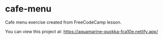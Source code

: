 # cafe-menu
Cafe menu exercise created from FreeCodeCamp lesson.

You can view this project at: https://aquamarine-quokka-fca10e.netlify.app/
